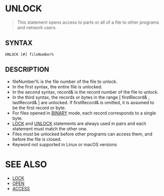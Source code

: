# UNLOCK
> This statement opens access to parts or all of a file to other programs and network users.

## SYNTAX
`UNLOCK [#] fileNumber%`

## DESCRIPTION
* fileNumber% is the file number of the file to unlock.
* In the first syntax, the entire file is unlocked.
* In the second syntax, record& is the record number of the file to unlock.
* In the third syntax, the records or bytes in the range [ firstRecord& , lastRecord& ] are unlocked. If firstRecord& is omitted, it is assumed to be the first record or byte.
* For files opened in [BINARY](BINARY.md) mode, each record corresponds to a single byte.
* [LOCK](LOCK.md) and [UNLOCK](UNLOCK.md) statements are always used in pairs and each statement must match the other one.
* Files must be unlocked before other programs can access them, and before the file is closed.
* Keyword not supported in Linux or macOS versions


# SEE ALSO
* [LOCK](LOCK.md)
* [OPEN](OPEN.md)
* [ACCESS](ACCESS.md)

